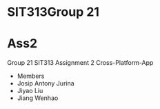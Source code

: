 # SIT313Group 21  
# Ass2
Group 21 SIT313 Assignment 2 Cross-Platform-App 

- Members
- Josip Antony Jurina
- Jiyao Liu
- Jiang Wenhao

